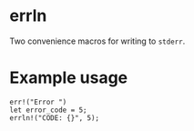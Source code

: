 # errln
Two convenience macros for writing to `stderr`.

# Example usage

```
err!("Error ")
let error_code = 5;
errln!("CODE: {}", 5);
```
